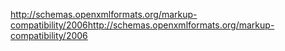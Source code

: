<span data-ttu-id="e7896-101">http://schemas.openxmlformats.org/markup-compatibility/2006</span><span class="sxs-lookup"><span data-stu-id="e7896-101">http://schemas.openxmlformats.org/markup-compatibility/2006</span></span>